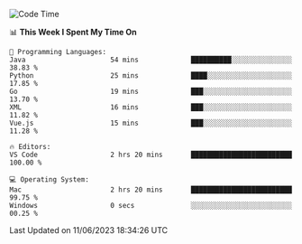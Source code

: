 
<!--START_SECTION:waka-->
![Code Time](http://img.shields.io/badge/Code%20Time-730%20hrs%2023%20mins-blue)

📊 **This Week I Spent My Time On** 

```text
💬 Programming Languages: 
Java                     54 mins             ██████████░░░░░░░░░░░░░░░   38.83 % 
Python                   25 mins             ████░░░░░░░░░░░░░░░░░░░░░   17.85 % 
Go                       19 mins             ███░░░░░░░░░░░░░░░░░░░░░░   13.70 % 
XML                      16 mins             ███░░░░░░░░░░░░░░░░░░░░░░   11.82 % 
Vue.js                   15 mins             ███░░░░░░░░░░░░░░░░░░░░░░   11.28 % 

🔥 Editors: 
VS Code                  2 hrs 20 mins       █████████████████████████   100.00 % 

💻 Operating System: 
Mac                      2 hrs 20 mins       █████████████████████████   99.75 % 
Windows                  0 secs              ░░░░░░░░░░░░░░░░░░░░░░░░░   00.25 % 
```


 Last Updated on 11/06/2023 18:34:26 UTC
<!--END_SECTION:waka-->


